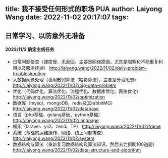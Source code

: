 title: 我不接受任何形式的职场 PUA
author: Laiyong Wang
date: 2022-11-02 20:17:07
tags:
---
## 日常学习、以防意外无准备
#### 2022/11/2  确定主线任务
- 日常问题排查（速度慢、无返回，主要是网络原因，尤其是阻塞和不能重复利用以及服务挂掉）
<http://laiyong.wang/2022/11/02/daily-problem-troubleshooting>
- 大数据问题处理（善用散列算法（哈希算法），主要是分治思想）
<http://laiyong.wang/2022/11/02/big-data-problem>
- 优化（代码优化、算法优化、流程优化、数据库优化、网络优化）
<http://laiyong.wang/2022/11/02/optimization>
- 数据库（mysql，mongoDB，redis及其rabbitMQ）
<http://laiyong.wang/2022/11/02/database>
- 语言（php基础、golang基础、python基础）
<http://laiyong.wang/2022/11/02/language>
- 框架（laravel、yii2、zend、TP）
<http://laiyong.wang/2022/11/02/frame>
- 系统（基础的运维操作、网络、线上问题排查）
<http://laiyong.wang/2022/11/02/system>
- 数据结构与算法（重新复习数据结构及算法知识，然后去力扣刷100道题）
<http://laiyong.wang/2022/11/02/data-structure-and-algorithm>
